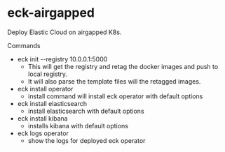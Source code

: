 # eck-airgapped
Deploy Elastic Cloud on airgapped K8s.

Commands
- eck init --registry 10.0.0.1:5000
  - This will get the registry and retag the docker images and push to local registry. 
  - It will also parse the template files will the retagged images.
- eck install operator
  - install command will install eck operator with default options
- eck install elasticsearch
  - install elasticsearch with default options
- eck install kibana
  - installs kibana with default options
- eck logs operator
  - show the logs for deployed eck operator
